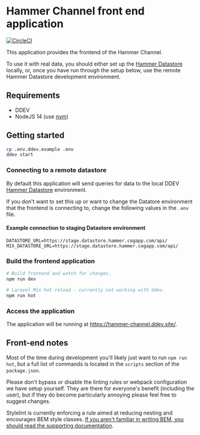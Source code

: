 # Hammer Channel front end application

[![CircleCI](https://circleci.com/gh/HammerMuseum/hammer-video/tree/develop.svg?style=svg&circle-token=cb38c33f1816b91c8cbc3a79ff2c75ebb36e9a8f)](https://circleci.com/gh/HammerMuseum/hammer-video/tree/develop)

This application provides the frontend of the Hammer Channel.

To use it with real data, you should either set up the [Hammer Datastore](https://github.com/hammermuseum/hammer-datastore) locally, or, once you have run through the setup below, use the remote Hammer Datastore development environment.

## Requirements

- DDEV
- NodeJS 14 (use [nvm](https://github.com/nvm-sh/nvm/blob/master/README.md#intro))

## Getting started

```sh
cp .env.ddev.example .env
ddev start
```

### Connecting to a remote datastore

By default this application will send queries for data to the local DDEV [Hammer Datastore](https://github.com/hammermuseum/hammer-datastore) environment.

If you don't want to set this up or want to change the Datatore environment that the frontend is connecting to, change the following values in the `.env` file.

#### Example connection to staging Datastore environment

```env
DATASTORE_URL=https://stage.datastore.hammer.cogapp.com/api/
MIX_DATASTORE_URL=https://stage.datastore.hammer.cogapp.com/api/
```

### Build the frontend application

```sh
# Build frontend and watch for changes.
npm run dev

# Laravel Mix hot reload - currently not working with ddev.
npm run hot
```

### Access the application

The application will be running at <https://hammer-channel.ddev.site/>.

## Front-end notes

Most of the time during development you'll likely just want to run `npm run hot`, but a full list of commands is located in the `scripts` section of the `package.json`.

Please don't bypass or disable the linting rules or webpack configuration we have setup yourself. They are there for everyone's benefit (including the user), but if they do become particularly annoying please feel free to suggest changes.

Stylelint is currently enforcing a rule aimed at reducing nesting and encourages BEM style classes. [If you aren't familiar in writing BEM, you should read the supporting documentation](./docs/BEM.md).
